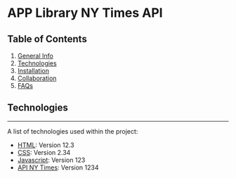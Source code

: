 # APP Library NY Times API

## Table of Contents
1. [General Info](#general-info)
2. [Technologies](#technologies)
3. [Installation](#installation)
4. [Collaboration](#collaboration)
5. [FAQs](#faqs)




## Technologies
***
A list of technologies used within the project:
* [HTML](https://example.com): Version 12.3 
* [CSS](https://example.com): Version 2.34
* [Javascript](https://example.com): Version 123
* [API NY Times](https://example.com): Version 1234